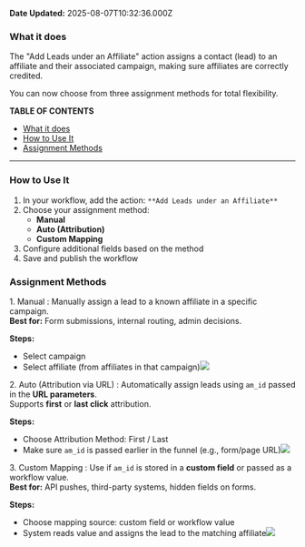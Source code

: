 **Date Updated:** 2025-08-07T10:32:36.000Z

### **What it does**

The "Add Leads under an Affiliate" action assigns a contact (lead) to an affiliate and their associated campaign, making sure affiliates are correctly credited.

  
You can now choose from three assignment methods for total flexibility.

  
**TABLE OF CONTENTS**

* [What it does](#What-it-does)
* [How to Use It](#How-to-Use-It)
* [Assignment Methods](#Assignment-Methods)

---

### **How to Use It**

1. In your workflow, add the action: `**Add Leads under an Affiliate**`
2. Choose your assignment method:  
   * **Manual**  
   * **Auto (Attribution)**  
   * **Custom Mapping**
3. Configure additional fields based on the method
4. Save and publish the workflow

  
### **Assignment Methods**

1\. Manual : Manually assign a lead to a known affiliate in a specific campaign.  
**Best for:** Form submissions, internal routing, admin decisions.

**Steps:**

* Select campaign
* Select affiliate (from affiliates in that campaign)![](https://s3.amazonaws.com/cdn.freshdesk.com/data/helpdesk/attachments/production/155051076579/original/zf9NeSIstbZrgaKC3kFkK7sZO1-uHeZmgQ.jpeg?1754542880)

2\. Auto (Attribution via URL) : Automatically assign leads using `am_id` passed in the **URL parameters**.  
Supports **first** or **last click** attribution.

**Steps:**

* Choose Attribution Method: First / Last
* Make sure `am_id` is passed earlier in the funnel (e.g., form/page URL)![](https://s3.amazonaws.com/cdn.freshdesk.com/data/helpdesk/attachments/production/155051076580/original/63YI_YvbtgPN_nWrRSsPLBAqqOBx6Bdw4A.jpeg?1754542880)

3\. Custom Mapping : Use if `am_id` is stored in a **custom field** or passed as a workflow value.  
**Best for:** API pushes, third-party systems, hidden fields on forms.

**Steps:**

* Choose mapping source: custom field or workflow value
* System reads value and assigns the lead to the matching affiliate![](https://s3.amazonaws.com/cdn.freshdesk.com/data/helpdesk/attachments/production/155051076581/original/dAQymuHR9BhRgNu6cyn3hx96MgmIXtnDXw.jpeg?1754542881)

###   